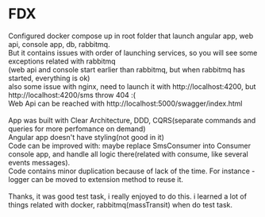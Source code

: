 # FDX

Configured docker compose up in root folder that launch angular app, web api, console app, db, rabbitmq. <br>
But it contains issues with order of launching services, so you will see some exceptions related with rabbitmq <br>
(web api and console start earlier than rabbitmq, but when rabbitmq has started, everything is ok) <br>
also some issue with nginx, need to launch it with http://localhost:4200, but http://localhost:4200/sms throw 404 :( <br>
Web Api can be reached with http://localhost:5000/swagger/index.html <br>
<br>
App was built with Clear Architecture, DDD, CQRS(separate commands and queries for more perfomance on demand) <br>
Angular app doesn't have styling(not good in it) <br>
Code can be improved with: maybe replace SmsConsumer into Consumer console app, and handle all logic there(related with consume, like several events messages). <br>
Code contains minor duplication because of lack of the time. For instance - logger can be moved to extension method to reuse it. <br>
<br>
Thanks, it was good test task, i really enjoyed to do this. i learned a lot of things related with docker, rabbitmq(massTransit) when do test task.
